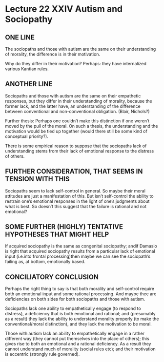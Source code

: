 # Lecture 22 XXIV Autism and Sociopathy 

## ONE LINE 

The sociopaths and those with autism are the same on their understanding of morality, the difference is in their motivation. 

Why do they differ in their motivation? Perhaps: they have internalized various Kantian rules. 

## ANOTHER LINE 

Sociopaths and those with autism are the same on their empathetic responses, but they differ in their understanding of morality, because the former lack, and the latter have, an understanding of the difference between conventional and non-conventional obligation. (Blair, Nichols?) 

Further thesis: Perhaps one couldn’t make this distinction if one weren’t moved by the pull of the moral. On such a thesis, the understanding and the motivation would be tied up together (would there still be some kind of conceptual priority?). 

There is some empirical reason to suppose that the sociopaths lack of understanding stems from their lack of emotional response to the distress of others. 

## FURTHER CONSIDERATION, THAT SEEMS IN TENSION WITH THIS 

Sociopaths seem to lack self-control in general. So maybe their moral attitudes are just a manifestation of this. But isn’t self-control the ability to restrain one’s emotional responses in the light of one’s judgments about what is best. So doesn’t this suggest that the failure is rational and not emotional? 

## SOME FURTHER (HIGHLY) TENTATIVE HYPOTHESES THAT MIGHT HELP 

If acquired sociopathy is the same as congenital sociopathy; andif Damasio is right that acquired sociopathy results from a particular lack of emotional input (i.e.into frontal processing)then maybe we can see the sociopath’s failing as, at bottom, emotionally based.

## CONCILIATORY CONCLUSION 

Perhaps the right thing to say is that both morality and self-control require both an emotional input and some rational processing. And maybe thee are deficiencies on both sides for both sociopaths and those with autism. 

Sociopaths lack one ability to empathetically engage (to respond to distress), a deficiency that is both emotional and rational; and (presumably as a result) they lack the ability to understand morality properly (to make the conventional/moral distinction), and they lack the motivation to be moral. 

Those with autism lack an ability to empathetically engage in a rather different way (they cannot put themselves into the place of others); this gives rise to both an emotional and a rational deficiency. As a result they cannot understand much of morality (social rules etc); and their motivation is eccentric (strongly rule governed). 


